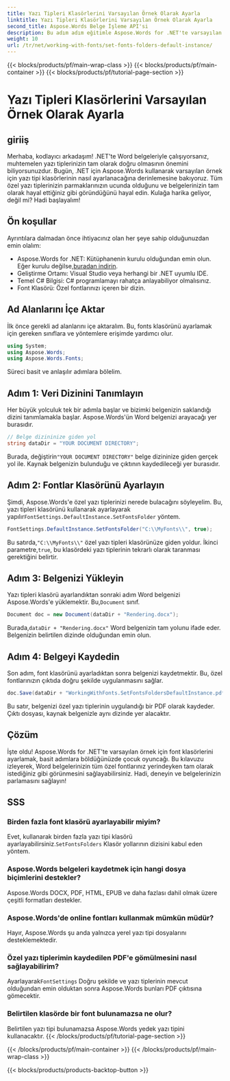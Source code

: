 ```yaml
---
title: Yazı Tipleri Klasörlerini Varsayılan Örnek Olarak Ayarla
linktitle: Yazı Tipleri Klasörlerini Varsayılan Örnek Olarak Ayarla
second_title: Aspose.Words Belge İşleme API'si
description: Bu adım adım eğitimle Aspose.Words for .NET'te varsayılan örnek için font klasörlerini nasıl ayarlayacağınızı öğrenin. Word belgelerinizi zahmetsizce özelleştirin.
weight: 10
url: /tr/net/working-with-fonts/set-fonts-folders-default-instance/
---
```


{{< blocks/products/pf/main-wrap-class >}}
{{< blocks/products/pf/main-container >}}
{{< blocks/products/pf/tutorial-page-section >}}

# Yazı Tipleri Klasörlerini Varsayılan Örnek Olarak Ayarla

## giriiş

Merhaba, kodlayıcı arkadaşım! .NET'te Word belgeleriyle çalışıyorsanız, muhtemelen yazı tiplerinizin tam olarak doğru olmasının önemini biliyorsunuzdur. Bugün, .NET için Aspose.Words kullanarak varsayılan örnek için yazı tipi klasörlerinin nasıl ayarlanacağına derinlemesine bakıyoruz. Tüm özel yazı tiplerinizin parmaklarınızın ucunda olduğunu ve belgelerinizin tam olarak hayal ettiğiniz gibi göründüğünü hayal edin. Kulağa harika geliyor, değil mi? Hadi başlayalım!

## Ön koşullar

Ayrıntılara dalmadan önce ihtiyacınız olan her şeye sahip olduğunuzdan emin olalım:
-  Aspose.Words for .NET: Kütüphanenin kurulu olduğundan emin olun. Eğer kurulu değilse,[buradan indirin](https://releases.aspose.com/words/net/).
- Geliştirme Ortamı: Visual Studio veya herhangi bir .NET uyumlu IDE.
- Temel C# Bilgisi: C# programlamayı rahatça anlayabiliyor olmalısınız.
- Font Klasörü: Özel fontlarınızı içeren bir dizin.

## Ad Alanlarını İçe Aktar

İlk önce gerekli ad alanlarını içe aktaralım. Bu, fonts klasörünü ayarlamak için gereken sınıflara ve yöntemlere erişimde yardımcı olur.

```csharp
using System;
using Aspose.Words;
using Aspose.Words.Fonts;
```

Süreci basit ve anlaşılır adımlara bölelim.

## Adım 1: Veri Dizinini Tanımlayın

Her büyük yolculuk tek bir adımla başlar ve bizimki belgenizin saklandığı dizini tanımlamakla başlar. Aspose.Words'ün Word belgenizi arayacağı yer burasıdır.

```csharp
// Belge dizininize giden yol
string dataDir = "YOUR DOCUMENT DIRECTORY";
```

 Burada, değiştirin`"YOUR DOCUMENT DIRECTORY"` belge dizininize giden gerçek yol ile. Kaynak belgenizin bulunduğu ve çıktının kaydedileceği yer burasıdır.

## Adım 2: Fontlar Klasörünü Ayarlayın

 Şimdi, Aspose.Words'e özel yazı tiplerinizi nerede bulacağını söyleyelim. Bu, yazı tipleri klasörünü kullanarak ayarlayarak yapılır`FontSettings.DefaultInstance.SetFontsFolder` yöntem.

```csharp
FontSettings.DefaultInstance.SetFontsFolder("C:\\MyFonts\\", true);
```

 Bu satırda,`"C:\\MyFonts\\"` özel yazı tipleri klasörünüze giden yoldur. İkinci parametre,`true`, bu klasördeki yazı tiplerinin tekrarlı olarak taranması gerektiğini belirtir.

## Adım 3: Belgenizi Yükleyin

 Yazı tipleri klasörü ayarlandıktan sonraki adım Word belgenizi Aspose.Words'e yüklemektir. Bu,`Document` sınıf.

```csharp
Document doc = new Document(dataDir + "Rendering.docx");
```

 Burada,`dataDir + "Rendering.docx"` Word belgenizin tam yolunu ifade eder. Belgenizin belirtilen dizinde olduğundan emin olun.

## Adım 4: Belgeyi Kaydedin

Son adım, font klasörünü ayarladıktan sonra belgenizi kaydetmektir. Bu, özel fontlarınızın çıktıda doğru şekilde uygulanmasını sağlar.

```csharp
doc.Save(dataDir + "WorkingWithFonts.SetFontsFoldersDefaultInstance.pdf");
```

Bu satır, belgenizi özel yazı tiplerinin uygulandığı bir PDF olarak kaydeder. Çıktı dosyası, kaynak belgenizle aynı dizinde yer alacaktır.

## Çözüm

İşte oldu! Aspose.Words for .NET'te varsayılan örnek için font klasörlerini ayarlamak, basit adımlara böldüğünüzde çocuk oyuncağı. Bu kılavuzu izleyerek, Word belgelerinizin tüm özel fontlarınız yerindeyken tam olarak istediğiniz gibi görünmesini sağlayabilirsiniz. Hadi, deneyin ve belgelerinizin parlamasını sağlayın!

## SSS

### Birden fazla font klasörü ayarlayabilir miyim?
 Evet, kullanarak birden fazla yazı tipi klasörü ayarlayabilirsiniz.`SetFontsFolders` Klasör yollarının dizisini kabul eden yöntem.

### Aspose.Words belgeleri kaydetmek için hangi dosya biçimlerini destekler?
Aspose.Words DOCX, PDF, HTML, EPUB ve daha fazlası dahil olmak üzere çeşitli formatları destekler.

### Aspose.Words'de online fontları kullanmak mümkün müdür?
Hayır, Aspose.Words şu anda yalnızca yerel yazı tipi dosyalarını desteklemektedir.

### Özel yazı tiplerimin kaydedilen PDF'e gömülmesini nasıl sağlayabilirim?
 Ayarlayarak`FontSettings` Doğru şekilde ve yazı tiplerinin mevcut olduğundan emin olduktan sonra Aspose.Words bunları PDF çıktısına gömecektir.

### Belirtilen klasörde bir font bulunamazsa ne olur?
Belirtilen yazı tipi bulunamazsa Aspose.Words yedek yazı tipini kullanacaktır.
{{< /blocks/products/pf/tutorial-page-section >}}

{{< /blocks/products/pf/main-container >}}
{{< /blocks/products/pf/main-wrap-class >}}

{{< blocks/products/products-backtop-button >}}
